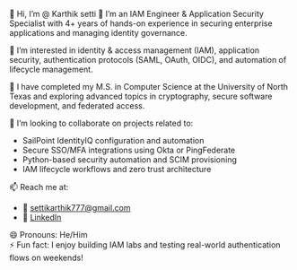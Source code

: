 👋 Hi, I’m @ Karthik setti
🔐 I’m an IAM Engineer & Application Security Specialist with 4+ years of hands-on experience in securing enterprise applications and managing identity governance.  

👀 I’m interested in identity & access management (IAM), application security, authentication protocols (SAML, OAuth, OIDC), and automation of lifecycle management.  

🌱 I have completed  my M.S. in Computer Science at the University of North Texas and exploring advanced topics in cryptography, secure software development, and federated access.  

💞️ I’m looking to collaborate on projects related to:
- SailPoint IdentityIQ configuration and automation
- Secure SSO/MFA integrations using Okta or PingFederate
- Python-based security automation and SCIM provisioning
- IAM lifecycle workflows and zero trust architecture

📫 Reach me at:
- 📧 settikarthik777@gmail.com  
- 💼 [LinkedIn](https://www.linkedin.com/in/karthik-setti-765ba4200/)  

😄 Pronouns: He/Him  
⚡ Fun fact: I enjoy building IAM labs and testing real-world authentication flows on weekends!
